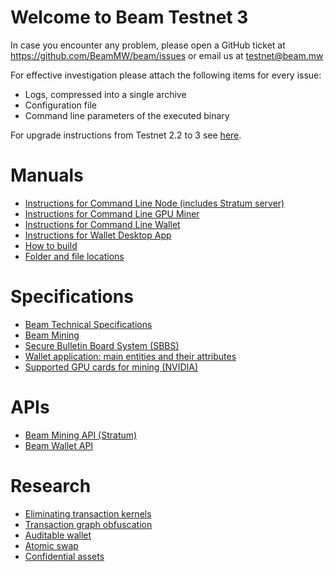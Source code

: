 # Welcome to Beam Testnet 3

In case you encounter any problem, please open a GitHub ticket at https://github.com/BeamMW/beam/issues or email us at testnet@beam.mw

For effective investigation please attach the following items for every issue:
* Logs, compressed into a single archive
* Configuration file
* Command line parameters of the executed binary

For upgrade instructions from Testnet 2.2 to 3 see [here](https://github.com/BeamMW/beam/wiki/Upgrade-instructions-from-testnet-2.2-to-testnet-3).


# Manuals

* [Instructions for Command Line Node (includes Stratum server)](https://github.com/beam-mw/beam/wiki/Instructions-for-Command-Line-Node)
* [Instructions for Command Line GPU Miner](https://github.com/beam-mw/beam/wiki/Instructions-for-Command-Line-GPU-Miner)
* [Instructions for Command Line Wallet](https://github.com/beam-mw/beam/wiki/Instructions-for-Command-Line-Wallet)
* [Instructions for Wallet Desktop App](https://www.beam.mw/wallet-instructions)
* [How to build](https://github.com/BeamMW/beam/wiki/How-to-build)
* [Folder and file locations](https://github.com/BeamMW/beam/wiki/Folder-and-file-locations)

# Specifications

* [Beam Technical Specifications](https://github.com/beam-mw/beam/wiki/Beam-Technical-Specifications)
* [Beam Mining](https://github.com/BeamMW/beam/wiki/BEAM-Mining)
* [Secure Bulletin Board System (SBBS)](https://github.com/BeamMW/beam/wiki/Secure-bulletin-board-system-(SBBS))
* [Wallet application: main entities and their attributes](https://github.com/BeamMW/beam/wiki/Wallet:-main-entities-and-their-attributes)
* [Supported GPU cards for mining (NVIDIA)](https://github.com/BeamMW/beam/wiki/Supported-GPU-cards-for-mining-(NVIDIA))

# APIs

* [Beam Mining API (Stratum)](https://github.com/BeamMW/beam/wiki/Beam-mining-protocol-API-(Stratum))
* [Beam Wallet API](https://github.com/BeamMW/beam/wiki/Beam-wallet-protocol-API)

# Research

* [Eliminating transaction kernels](https://github.com/beam-mw/beam/wiki/Thoughts:-eliminating-transaction-kernels)
* [Transaction graph obfuscation](https://github.com/beam-mw/beam/wiki/Transaction-graph-obfuscation)
* [Auditable wallet](https://github.com/beam-mw/beam/wiki/Wallet-audit)
* [Atomic swap](https://github.com/beam-mw/beam/wiki/Atomic-swap)
* [Confidential assets](https://github.com/beam-mw/beam/wiki/Confidential-assets)
